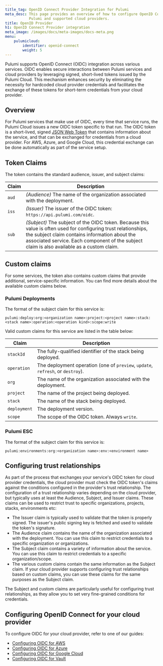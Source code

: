 ```yaml
---
title_tag: OpenID Connect Provider Integration for Pulumi
meta_desc: This page provides an overview of how to configure OpenID Connect integration between
           Pulumi and supported cloud providers.
title: OpenID Provider
h1: OpenID Connect Provider integration
meta_image: /images/docs/meta-images/docs-meta.png
menu:
    pulumicloud:
        identifier: openid-connect
        weight: 5
---
```


Pulumi supports OpenID Connect (OIDC) integration across various services. OIDC enables secure interactions between Pulumi services and cloud providers by leveraging signed, short-lived tokens issued by the Pulumi Cloud. This mechanism enhances security by eliminating the necessity for hardcoded cloud provider credentials and facilitates the exchange of these tokens for short-term credentials from your cloud provider.

## Overview

For Pulumi services that make use of OIDC, every time that service runs, the Pulumi Cloud issues a new OIDC token specific to that run. The OIDC token is a short-lived, signed [JSON Web Token](https://jwt.io) that contains information about the service, and that can be exchanged for credentials from a cloud provider. For AWS, Azure, and Google Cloud, this credential exchange can be done automatically as part of the service setup.

## Token Claims

The token contains the standard audience, issuer, and subject claims:

| Claim | Description                                                                                                                                                                                                                                                                                                                                                                                                                   |
|-------|-------------------------------------------------------------------------------------------------------------------------------------------------------------------------------------------------------------------------------------------------------------------------------------------------------------------------------------------------------------------------------------------------------------------------------|
| `aud` | _(Audience)_ The name of the organization associated with the deployment.                                                                                                                                                                                                                                                                                                                                                     |
| `iss` | _(Issuer)_ The issuer of the OIDC token: `https://api.pulumi.com/oidc`.                                                                                                                                                                                                                                                                                                                                                       |
| `sub` | _(Subject)_ The subject of the OIDC token. Because this value is often used for configuring trust relationships, the subject claim contains information about the associated service. Each component of the subject claim is also available as a custom claim. |

## Custom claims

For some services, the token also contains custom claims that provide additional, service-specific information. You can find more details about the available custom claims below.

### Pulumi Deployments

The format of the subject claim for this service is:

`pulumi:deploy:org:<organization name>:project:<project name>:stack:<stack name>:operation:<operation kind>:scope:write`

Valid custom claims for this service are listed in the table below:

| Claim        | Description                                                                     |
|--------------|---------------------------------------------------------------------------------|
| `stackId`    | The fully-qualified identifier of the stack being deployed.                     |
| `operation`  | The deployment operation (one of `preview`, `update`, `refresh`, or `destroy`). |
| `org`        | The name of the organization associated with the deployment.                    |
| `project`    | The name of the project being deployed.                                         |
| `stack`      | The name of the stack being deployed.                                           |
| `deployment` | The deployment version.                                                         |
| `scope`      | The scope of the OIDC token. Always `write`.                                    |

### Pulumi ESC

The format of the subject claim for this service is:

`pulumi:environments:org:<organization name>:env:<environment name>`

## Configuring trust relationships

As part of the process that exchanges your service's OIDC token for cloud provider credentials, the cloud provider must check the OIDC token's claims against the conditions configured in the provider's trust relationship. The configuration of a trust relationship varies depending on the cloud provider, but typically uses at least the Audience, Subject, and Issuer claims. These claims can be used to restrict trust to specific organizations, projects, stacks, environments etc:

- The Issuer claim is typically used to validate that the token is properly signed. The issuer's public signing key is fetched and used to validate the token's signature.
- The Audience claim contains the name of the organization associated with the deployment. You can use this claim to restrict credentials to a specific organization or organizations.
- The Subject claim contains a variety of information about the service. You can use this claim to restrict credentials to a specific organization/scope.
- The various custom claims contain the same information as the Subject claim. If your cloud provider supports configuring trust relationships based on custom claims, you can use these claims for the same purposes as the Subject claim.

The Subject and custom claims are particularly useful for configuring trust relationships, as they allow you to set very fine-grained conditions for credentials.

## Configuring OpenID Connect for your cloud provider

To configure OIDC for your cloud provider, refer to one of our guides:

- [Configuring OIDC for AWS](/docs/pulumi-cloud/oidc/provider/aws/)
- [Configuring OIDC for Azure](/docs/pulumi-cloud/oidc/provider/azure/)
- [Configuring OIDC for Google Cloud](/docs/pulumi-cloud/oidc/provider/gcp/)
- [Configuring OIDC for Vault](/docs/pulumi-cloud/oidc/provider/vault/)
